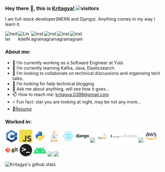 ### Hey there 👋, this is [Kritagya!](https://yash-khandelwal.github.io/Portfolio/) ![visitors](https://visitor-badge.laobi.icu/badge?page_id=yash-khandelwal.yash-khandelwal)


I am full-stack developer(MERN and Django). Anything comes in my way I learn it.
<br />

<a href="https://twitter.com/KritagyaKhande1">
  <img align="left" alt="twitter" width="42px" src="https://cdn.jsdelivr.net/npm/simple-icons@v3/icons/twitter.svg" />
</a>
<a href="https://www.linkedin.com/in/kritagya-khandelwal">
  <img align="left" alt="LinkdeIN" width="42px" src="https://cdn.jsdelivr.net/npm/simple-icons@v3/icons/linkedin.svg" />
</a>

<a href="https://www.instagram.com/kritagyakhandelwal/">
  <img align="left" alt="instagram" width="42px" src="https://cdn.jsdelivr.net/npm/simple-icons@v3/icons/instagram.svg" />
</a>

<a href="https://www.facebook.com/kritagya.khandelwal/">
  <img align="left" alt="instagram" width="42px" src="https://cdn.jsdelivr.net/npm/simple-icons@v3/icons/facebook.svg" />
</a>

<a href="https://codeforces.com/profile/Kritagya_khandelwal/">
  <img align="left" alt="instagram" width="42px" src="https://cdn.jsdelivr.net/npm/simple-icons@v3/icons/codeforces.svg" />
</a>

<a href="https://www.codechef.com/users/kritagya_yash">
  <img align="left" alt="instagram" width="42px" src="https://cdn.jsdelivr.net/npm/simple-icons@v3/icons/codechef.svg" />
</a>
<br />

<br />

### **About me:**
- 🔭 I’m currently working as a Software Engineer at Yubi.
- 🌱 I’m currently learning Kafka, Java, Elasticsearch.
- 👯 I’m looking to collaborate on technical discussions and organising tech talks.
- 🤔 I’m looking for help technical blogging
- 💬 Ask me about anything, will see how it goes...
- 📫 How to reach me: kritagya.0398@gmail.com
- ⚡ Fun fact: star you are looking at night, may be not any more...
- 📝[Resume](https://drive.google.com/file/d/1ydSBx3cQQCHmzGFat32mUauRVVMkRAk6/view?usp=sharing)

### Worked in:
<code><img height="42" src="https://raw.githubusercontent.com/github/explore/80688e429a7d4ef2fca1e82350fe8e3517d3494d/topics/cpp/cpp.png"></code>
<code><img height="42" src="https://raw.githubusercontent.com/github/explore/80688e429a7d4ef2fca1e82350fe8e3517d3494d/topics/javascript/javascript.png"></code>
<code><img height="42" src="https://raw.githubusercontent.com/github/explore/80688e429a7d4ef2fca1e82350fe8e3517d3494d/topics/python/python.png"></code>
<code><img height="42" src="https://raw.githubusercontent.com/github/explore/80688e429a7d4ef2fca1e82350fe8e3517d3494d/topics/java/java.png"></code>
<code><img height="42" src="https://raw.githubusercontent.com/github/explore/80688e429a7d4ef2fca1e82350fe8e3517d3494d/topics/react/react.png"></code>
<code><img height="42" src="https://raw.githubusercontent.com/github/explore/5c058a388828bb5fde0bcafd4bc867b5bb3f26f3/topics/django/django.png"></code>
<code><img height="42" src="https://upload.wikimedia.org/wikipedia/commons/d/d9/Node.js_logo.svg"></code>
<code><img height="42" src="https://raw.githubusercontent.com/github/explore/80688e429a7d4ef2fca1e82350fe8e3517d3494d/topics/mysql/mysql.png"></code>
<code><img height="42" src="https://raw.githubusercontent.com/github/explore/80688e429a7d4ef2fca1e82350fe8e3517d3494d/topics/mongodb/mongodb.png"></code>
<code><img height="42" src="https://raw.githubusercontent.com/github/explore/80688e429a7d4ef2fca1e82350fe8e3517d3494d/topics/express/express.png"></code>
<code><img height="42" src="https://www.zdnet.com/a/hub/i/r/2020/05/11/f9afed5d-33cd-438f-ba73-31b31abba8e1/resize/370xauto/51e7a7c321c6531276c81ec376c7622e/redis-logo-2.png"></code>
<code><img height="42" src="https://raw.githubusercontent.com/github/explore/80688e429a7d4ef2fca1e82350fe8e3517d3494d/topics/aws/aws.png"></code>
<code><img height="42" src="https://raw.githubusercontent.com/github/explore/80688e429a7d4ef2fca1e82350fe8e3517d3494d/topics/git/git.png"></code>
<code><img height="42" src="https://raw.githubusercontent.com/github/explore/80688e429a7d4ef2fca1e82350fe8e3517d3494d/topics/terminal/terminal.png"></code>
<code><img height="42" src="https://raw.githubusercontent.com/github/explore/80688e429a7d4ef2fca1e82350fe8e3517d3494d/topics/android/android.png"></code>
<code><img height="42" src="https://upload.wikimedia.org/wikipedia/commons/0/0c/Blender_logo_no_text.svg"></code>
<code><img height="42" src="https://upload.wikimedia.org/wikipedia/commons/d/da/Unreal_Engine_Logo.svg"></code>

![Kritagya's github stats](https://github-readme-stats.vercel.app/api?username=yash-khandelwal&show_icons=true&hide_border=true&theme=dark)
